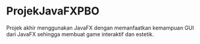 # ProjekJavaFXPBO
Projek akhir menggunakan JavaFX dengan memanfaatkan kemampuan GUI dari JavaFX sehingga membuat game interaktif dan estetik.
